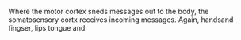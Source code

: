 Where the motor cortex sneds messages out to the body, the somatosensory cortx receives incoming messages. Again, handsand fingser, lips tongue and 

